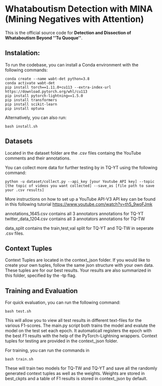# Whataboutism Detection with MINA (Mining Negatives with Attention)
This is the official source code for **Detection and Dissection of Whataboutism Beyond ''Tu Quoque''**. 


## Instalation:

To run the codebase, you can install a Conda environment with the following commands:

```shell
conda create --name wabt-det python=3.8
conda activate wabt-det
pip install torch==1.11.0+cu113 --extra-index-url https://download.pytorch.org/whl/cu113 
pip install pytorch-lightning==1.5.0
pip install transformers
pip install scikit-learn
pip install optuna
```

Alternatively, you can also run:

```shell
bash install.sh
```

## Datasets

Located in the dataset folder are the .csv files containg the YouTube comments and their annotations.

You can collect more data for further testing by in TQ-YT using the following command:

```shell
python -u dataset/collect.py --api_key [your Youtube API key] --topic [the topic of videos you want collected] --save_as [file path to save your .csv results]
```

More instructions on how to set up a YouTube API-V3 API key can be found in this following tutorial https://www.youtube.com/watch?v=th5_9woFJmk

annotations_1645.csv contains all 3 annotators annotations for TQ-YT
twitter_data_1204.csv contains all 3 annotators annotations for TQ-TW

data_split contains the train,test,val split for TQ-YT and TQ-TW in seperate .csv files.

## Context Tuples
Context Tuples are located in the context_json folder. If you would like to create your own tuples, follow the same json structure with your own data. These tuples are for our best results. Your results are also summarized in this folder, specified by the -tp flag.

## Training and Evaluation

For quick evaluation, you can run the following command: 

```shell
bash test.sh
```

This will allow you to view all test results in different text-files for the various F1-scores. The main.py script both trains the model and evalute the model on the test set each epoch. It automaticall registers the epoch with the best F1 results with the help of the PyTorch-Lightning wrappers.  Context tuples for testing are provided in the context_json folder. 

For training, you can run the commands in 

```shell
bash train.sh
```
These will train two models for TQ-TW and TQ-YT and save all the randomly generated context tuples as well as the weights. Weights are stored in best_ckpts and a table of F1 results is stored in context_json by default. 
